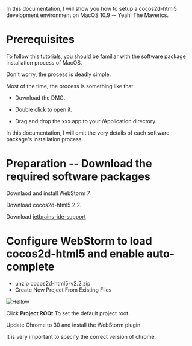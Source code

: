 In this documentation, I will show you how to setup a cocos2d-html5 development environment on MacOS 10.9 -- Yeah! The Maverics.

# Prerequisites

To follow this tutorials, you should be familiar with the software package  installation process of MacOS.

Don't worry, the process is deadly simple.

Most of the time, the process is something like that:

- Download the DMG.

- Double click to open it.

- Drag and drop the xxx.app to your /Application directory.

In this documentation, I will omit the very details of each software package's installation process.

# Preparation -- Download the required software packages

Downlaod and install WebStorm 7.

Download cocos2d-html5 2.2.

Download   [jetbrains-ide-support ]( https://chrome.google.com/webstore/detail/jetbrains-ide-support/hmhgeddbohgjknpmjagkdomcpobmllji) 

# Configure WebStorm to load cocos2d-html5 and enable auto-complete

- unzip cocos2d-html5-v2.2.zip
- Create New Project From Existing Files

![Hellow](image/QQ20131118-1.png)

Click **Project ROOt** To set the default project root.

Update Chrome to 30 and install the WebStorm plugin.

It is very important to specify the correct version of chrome.


